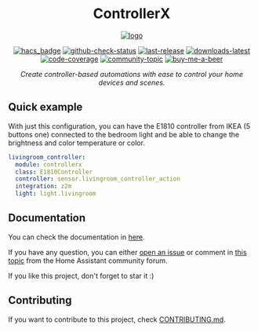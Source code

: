 <div align="center">

<h1>ControllerX</h1>

[![logo](https://github.com/xaviml/controllerx/raw/main/docs/docs/logo_blue.png)](https://github.com/xaviml/controllerx/releases)

[![hacs_badge](https://img.shields.io/badge/HACS-Default-orange.svg?style=for-the-badge)](https://github.com/hacs/integration)
[![github-check-status](https://img.shields.io/github/checks-status/xaviml/controllerx/main?style=for-the-badge)](https://github.com/xaviml/controllerx/actions?query=branch%3Amain)
[![last-release](https://img.shields.io/github/v/release/xaviml/controllerx.svg?style=for-the-badge)](https://github.com/xaviml/controllerx/releases)
[![downloads-latest](https://img.shields.io/github/downloads/xaviml/controllerx/latest/total?style=for-the-badge)](http://github.com/xaviml/controllerx/releases/latest)
[![code-coverage](https://img.shields.io/codecov/c/gh/xaviml/controllerx/main?style=for-the-badge&token=7PUZHL97IG)](https://app.codecov.io/gh/xaviml/controllerx/branch/main)
[![community-topic](https://img.shields.io/badge/community-topic-blue?style=for-the-badge)](https://community.home-assistant.io/t/controllerx-bring-full-functionality-to-light-and-media-player-controllers/148855)
[![buy-me-a-beer](https://img.shields.io/badge/sponsor-Buy%20me%20a%20beer-orange?style=for-the-badge)](https://www.buymeacoffee.com/xaviml)

_Create controller-based automations with ease to control your home devices and scenes._

</div>

## Quick example

With just this configuration, you can have the E1810 controller from IKEA (5 buttons one) connected to the bedroom light and be able to change the brightness and color temperature or color.

```yaml
livingroom_controller:
  module: controllerx
  class: E1810Controller
  controller: sensor.livingroom_controller_action
  integration: z2m
  light: light.livingroom
```

## Documentation

You can check the documentation in [here](https://xaviml.github.io/controllerx/).

If you have any question, you can either [open an issue](https://github.com/xaviml/controllerx/issues/new/choose) or comment in [this topic](https://community.home-assistant.io/t/controllerx-bring-full-functionality-to-light-and-media-player-controllers/148855) from the Home Assistant community forum.

If you like this project, don't forget to star it :)

## Contributing

If you want to contribute to this project, check [CONTRIBUTING.md](https://github.com/xaviml/controllerx/blob/main/CONTRIBUTING.md).
